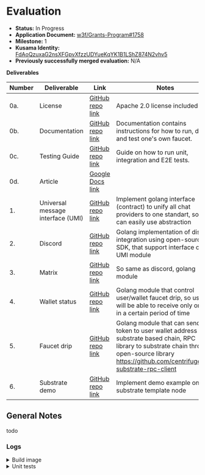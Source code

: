 # Evaluation

- **Status:** In Progress
- **Application Document:** [w3f/Grants-Program#1758](https://github.com/w3f/Grants-Program/pull/1758)
- **Milestone:** 1
- **Kusama Identity:** [FdAoQzuxaG2nsXFGpvXfzzUDYueKqYK1B1LShZ874N2vhv5](https://sub.id/FdAoQzuxaG2nsXFGpvXfzzUDYueKqYK1B1LShZ874N2vhv5)
- **Previously successfully merged evaluation:** N/A

**Deliverables**

| Number | Deliverable                       | Link                                                                                                                                          | Notes                                                                                                                                                                                               |
| ------ | --------------------------------- | --------------------------------------------------------------------------------------------------------------------------------------------- | --------------------------------------------------------------------------------------------------------------------------------------------------------------------------------------------------- |
| 0a.    | License                           | [GitHub repo link](https://github.com/StringNick/sybil-resistant-chat-bot-substrate-faucet/blob/main/LICENSE)                                 | Apache 2.0 license included                                                                                                                                                                         |
| 0b.    | Documentation                     | [GitHub repo link](https://github.com/StringNick/sybil-resistant-chat-bot-substrate-faucet/blob/main/README.md)                               | Documentation contains instructions for how to run, deploy and test one's own faucet.                                                                                                               |
| 0c.    | Testing Guide                     | [GitHub repo link](https://github.com/StringNick/sybil-resistant-chat-bot-substrate-faucet#testing)                                           | Guide on how to run unit, integration and E2E tests.                                                                                                                                                |
| 0d.    | Article                           | [Google Docs link](https://docs.google.com/document/d/17ikkX6J_ENh__s3d35SdX-j7Us15g8MvW9CrHjTG22Y/edit?usp=sharing)                          |                                                                                                                                                                                                     |
| 1.     | Universal message interface (UMI) | [GitHub repo link](https://github.com/StringNick/sybil-resistant-chat-bot-substrate-faucet/blob/main/backend/internal/domain/service/umi.go)  | Implement golang interface (contract) to unify all chat providers to one standart, so we can easily use abstraction                                                                                 |
| 2.     | Discord                           | [GitHub repo link](https://github.com/StringNick/sybil-resistant-chat-bot-substrate-faucet/tree/main/backend/internal/service/umi/discord)    | Golang implementation of discord integration using open-source SDK, that support interface of UMI module                                                                                            |
| 3.     | Matrix                            | [GitHub repo link](https://github.com/StringNick/sybil-resistant-chat-bot-substrate-faucet/tree/main/backend/internal/service/umi/matrix)     | So same as discord, golang module                                                                                                                                                                   |
| 4.     | Wallet status                     | [GitHub repo link](https://github.com/StringNick/sybil-resistant-chat-bot-substrate-faucet/blob/main/backend/internal/domain/service/drip.go) | Golang module that control user/wallet faucet drip, so user will be able to receive only once in a certain period of time                                                                           |
| 5.     | Faucet drip                       | [GitHub repo link](https://github.com/StringNick/sybil-resistant-chat-bot-substrate-faucet/tree/main/backend/internal/service/drip)           | Golang module that can send token to user wallet address on substrate based chain, RPC library to substrate chain through open-source library https://github.com/centrifuge/go-substrate-rpc-client |
| 6.     | Substrate demo                    | [GitHub repo link](https://github.com/StringNick/sybil-resistant-chat-bot-substrate-faucet/blob/main/docker-compose.yaml)                     | Implement demo example on substrate template node                                                                                                                                                   |

## General Notes

todo

### Logs

<details>

<summary>Build image </summary>

```bash

[+] Running 11/11
 ✔ substrate 3 layers [⣿⣿⣿]      0B/0B      Pulled                                                                                                                                    9.7s 
   ✔ eaead16dc43b Pull complete                                                                                                                                                       3.8s 
   ✔ ffdf3b28655f Pull complete                                                                                                                                                       6.7s 
   ✔ 4f4fb700ef54 Pull complete                                                                                                                                                       6.7s 
 ✔ redis 6 layers [⣿⣿⣿⣿⣿⣿]      0B/0B      Pulled                                                                                                                                     9.0s 
   ✔ 648e0aadf75a Pull complete                                                                                                                                                       3.9s 
   ✔ 3b637010cd4d Pull complete                                                                                                                                                       4.0s 
   ✔ af4cd59cb295 Pull complete                                                                                                                                                       4.1s 
   ✔ 5c4cdbac1c67 Pull complete                                                                                                                                                       5.3s 
   ✔ 70c6437ca3ab Pull complete                                                                                                                                                       5.3s 
   ✔ 3d38f0110a91 Pull complete                                                                                                                                                       5.3s 
[+] Building 84.0s (18/18) FINISHED                                                                                                                                                        
 => [bot internal] load build definition from Dockerfile                                                                                                                              0.0s
 => => transferring dockerfile: 607B                                                                                                                                                  0.0s
 => [bot internal] load .dockerignore                                                                                                                                                 0.0s
 => => transferring context: 2B                                                                                                                                                       0.0s
 => [bot internal] load metadata for docker.io/library/alpine:3.16                                                                                                                    2.8s
 => [bot internal] load metadata for docker.io/library/golang:1.20-alpine                                                                                                             2.8s
 => [bot builder 1/8] FROM docker.io/library/golang:1.20-alpine@sha256:7839c9f01b5502d7cb5198b2c032857023424470b3e31ae46a8261ffca72912a                                               6.8s
 => => resolve docker.io/library/golang:1.20-alpine@sha256:7839c9f01b5502d7cb5198b2c032857023424470b3e31ae46a8261ffca72912a                                                           0.0s
 => => sha256:bf7808b93c00e08aff649e1a9a8a5ec286823750b0065c95b96a4fd13f2b33c6 5.18kB / 5.18kB                                                                                        0.0s
 => => sha256:31e352740f534f9ad170f75378a84fe453d6156e40700b882d737a8f4a6988a3 3.40MB / 3.40MB                                                                                        0.3s
 => => sha256:7f9bcf943fa5571df036dca6da19434d38edf546ef8bb04ddbc803634cc9a3b8 284.71kB / 284.71kB                                                                                    0.3s
 => => sha256:9fd371fdf0be1f3f0149451e08183a8bb178e63b4360e6691f07dccf51f0dc7f 100.94MB / 100.94MB                                                                                    2.3s
 => => sha256:7839c9f01b5502d7cb5198b2c032857023424470b3e31ae46a8261ffca72912a 1.65kB / 1.65kB                                                                                        0.0s
 => => sha256:6f592e0689192b7e477313264bb190024d654ef0a08fb1732af4f4b498a2e8ad 1.16kB / 1.16kB                                                                                        0.0s
 => => sha256:add974993529c266bf715fdeb763bf86e7a45dc0405d68fbe483a4428c59b55d 155B / 155B                                                                                            0.6s
 => => extracting sha256:31e352740f534f9ad170f75378a84fe453d6156e40700b882d737a8f4a6988a3                                                                                             0.1s
 => => extracting sha256:7f9bcf943fa5571df036dca6da19434d38edf546ef8bb04ddbc803634cc9a3b8                                                                                             0.1s
 => => extracting sha256:9fd371fdf0be1f3f0149451e08183a8bb178e63b4360e6691f07dccf51f0dc7f                                                                                             4.4s
 => => extracting sha256:add974993529c266bf715fdeb763bf86e7a45dc0405d68fbe483a4428c59b55d                                                                                             0.0s
 => [bot stage-1 1/4] FROM docker.io/library/alpine:3.16@sha256:cbe5d5973103a2d03408d1689a6efde4ea4920bde9f4b51fe7872e60ce2d8e56                                                      0.8s
 => => resolve docker.io/library/alpine:3.16@sha256:cbe5d5973103a2d03408d1689a6efde4ea4920bde9f4b51fe7872e60ce2d8e56                                                                  0.0s
 => => sha256:cbe5d5973103a2d03408d1689a6efde4ea4920bde9f4b51fe7872e60ce2d8e56 1.64kB / 1.64kB                                                                                        0.0s
 => => sha256:5fefcf0a67bdce28447c74b2f4e7cdfc9b8f9ed39fc7d3567b09a8f7cbdab098 528B / 528B                                                                                            0.0s
 => => sha256:5cb2da5c2391f597316eafada2ec327caf3f0ce8df1022f39273d2e73d7d002c 1.47kB / 1.47kB                                                                                        0.0s
 => => sha256:c1d6d1b2d5a367259e6e51a7f4d1ccd66a28cc9940d6599d8a8ea9544dd4b4a8 2.81MB / 2.81MB                                                                                        0.6s
 => => extracting sha256:c1d6d1b2d5a367259e6e51a7f4d1ccd66a28cc9940d6599d8a8ea9544dd4b4a8                                                                                             0.1s
 => [bot internal] load build context                                                                                                                                                 0.0s
 => => transferring context: 47.57kB                                                                                                                                                  0.0s
 => [bot stage-1 2/4] RUN apk add --no-cache su-exec ca-certificates olm bash tzdata                                                                                                  4.4s 
 => [bot builder 2/8] RUN apk add --no-cache git ca-certificates build-base su-exec olm-dev                                                                                           5.0s 
 => [bot builder 3/8] WORKDIR /app                                                                                                                                                    0.1s 
 => [bot builder 4/8] COPY go.mod go.sum ./                                                                                                                                           0.1s 
 => [bot builder 5/8] RUN go mod download                                                                                                                                            13.8s 
 => [bot builder 6/8] COPY . .                                                                                                                                                        0.1s 
 => [bot builder 7/8] COPY config /usr/bin/config                                                                                                                                     0.0s 
 => [bot builder 8/8] RUN go build -o /usr/bin/bot                                                                                                                                   54.5s 
 => [bot stage-1 3/4] COPY --from=builder /usr/bin/bot /usr/bin/bot                                                                                                                   0.1s
 => [bot stage-1 4/4] COPY --from=builder /usr/bin/config config                                                                                                                      0.0s
 => [bot] exporting to image                                                                                                                                                          0.4s
 => => exporting layers                                                                                                                                                               0.4s
 => => writing image sha256:682e8586d685da5819dc6964bebf0f8b067a9bd9a77811483f63a3f0031402d2                                                                                          0.0s
 => => naming to docker.io/library/sybil-resistant-chat-bot-substrate-faucet-bot                                                                                                      0.0s
[+] Running 5/5
 ✔ Network sybil-resistant-chat-bot-substrate-faucet_default      Created                                                                                                             0.1s 
 ✔ Volume "sybil-resistant-chat-bot-substrate-faucet_redis-data"  Created                                                                                                             0.0s 
 ✔ Container substrate                                            Started                                                                                                             0.8s 
 ✔ Container sybil-resistant-chat-bot-substrate-faucet-redis-1    Started                                                                                                             0.9s 
 ✔ Container sybil-resistant-chat-bot-substrate-faucet-bot-1      Started                                                                                                             0.9s 


```

</details>


<details>

<summary> Unit tests </summary>

```bash

?   	substrate-faucet	[no test files]
?   	substrate-faucet/internal/config	[no test files]
?   	substrate-faucet/internal/domain/entity	[no test files]
?   	substrate-faucet/internal/domain/service	[no test files]
?   	substrate-faucet/internal/env/redis	[no test files]
?   	substrate-faucet/internal/env/substrate	[no test files]
?   	substrate-faucet/internal/handler/processor	[no test files]
=== RUN   TestWrongAddress
--- PASS: TestWrongAddress (0.00s)
=== RUN   TestMakeATransfer
    service_test.go:53: substrate tx sent, hash: 0x1234567890
--- PASS: TestMakeATransfer (0.00s)
=== RUN   TestService_Test
--- PASS: TestService_Test (0.00s)
PASS
ok  	substrate-faucet/internal/service/drip	0.010s
?   	substrate-faucet/internal/service/substrate	[no test files]
?   	substrate-faucet/internal/service/umi/discord	[no test files]
?   	substrate-faucet/internal/service/umi/matrix	[no test files]


```

</details>